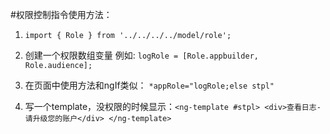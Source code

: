 #权限控制指令使用方法：

1. `import { Role } from '../../../../model/role';`

2. 创建一个权限数组变量 例如: `logRole = [Role.appbuilder, Role.audience];`

3. 在页面中使用方法和ngIf类似： `*appRole="logRole;else stpl"`

4. 写一个template，没权限的时候显示：`<ng-template #stpl> <div>查看日志-请升级您的账户</div> </ng-template>`
